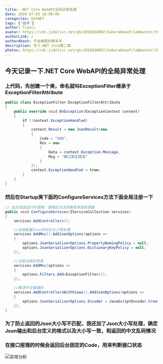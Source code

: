 ```yaml
---
title: .NET Core WebAPI全局异常处理
date: 2020-07-03 16:00:00
categories: DotNET
tags: ['技术'] 
author: Tianci
avatar: https://cdn.jsdelivr.net/gh/2016838087/SakuraHexoFile@master/themes/images/tianci.jpg
authorLink: /
authorAbout: 不会编程的懒羊羊
description: 学习.NET Core第二章
photos: https://cdn.jsdelivr.net/gh/2016838087/SakuraHexoFile@master/themes/images/bg.jpg
---
```

## 今天记录一下.NET Core WebAPI的全局异常处理
<!-- more -->
### 上代码，先创建一个类，命名就叫ExceptionFilter继承于ExceptionFilterAttribute

```csharp
public class ExceptionFilter:ExceptionFilterAttribute
{
    public override void OnException(ExceptionContext context)
    {
        if (!context.ExceptionHandled)
        {
            context.Result = new JsonResult(new
            {
                Code = "500",
                Res = new
                {
                    Data = context.Exception.Message,
                    Msg = "接口发生错误"
                }
            });
            context.ExceptionHandled = true;
        }
    }
}
```
### 然后在Startup类下面的ConfigureServices方法下面全局注册一下
```csharp
// 此方法由运行时调用，使用此方法将服务添加到容器
public void ConfigureServices(IServiceCollection services)
{
    services.AddControllers();

    //全局配置Json序列化大小写处理
    services.AddMvc().AddJsonOptions(options =>
    {
        options.JsonSerializerOptions.PropertyNamingPolicy = null;
        options.JsonSerializerOptions.DictionaryKeyPolicy = null;
    });

    //全局注册异常类
    services.AddMvc(options =>
    {
        options.Filters.Add<ExceptionFilter>();
    });

    //解决中文被编码
    services.AddControllersWithViews().AddJsonOptions(options =>
    {
        options.JsonSerializerOptions.Encoder = JavaScriptEncoder.Create(UnicodeRanges.All);
    });
}
```

### 为了防止返回的Json大小写不匹配，我还加了Json大小写处理，确定Json输出和后台定义的格式以及大小写一致，和返回的中文乱码情况
### 在接口报错的时候会返回后台固定的Code，用来判断接口状态
![异常分析](error.png)